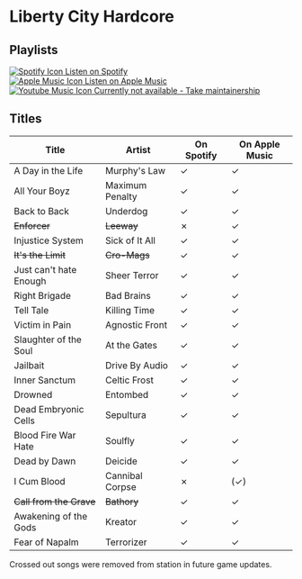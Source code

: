 # Liberty City Hardcore

## Playlists

[![Spotify Icon](https://user-images.githubusercontent.com/6068259/95839470-57169600-0d43-11eb-89e3-6b80e7c64339.png "Listen on Spotify") Listen on Spotify](https://open.spotify.com/playlist/2BlZAh5BnIqbfCiNwPSUNo)  
[![Apple Music Icon](https://user-images.githubusercontent.com/6068259/95839328-2fbfc900-0d43-11eb-896b-78ba8d0f56da.png "Listen on Apple Music") Listen on Apple Music](https://itunes.apple.com/de/playlist/pl.db3f2bab8b3b47d0ae61a43764fbec2c)  
[![Youtube Music Icon](https://user-images.githubusercontent.com/6068259/95839482-5a118680-0d43-11eb-97f5-21338bca84df.png "Listen on Youtube Music") Currently not available - Take maintainership](https://github.com/MarauderXtreme/video-game-radiostation-playlists/fork)

## Titles

| Title                   | Artist          | On Spotify | On Apple Music |
| ----------------------- | --------------- | ---------- | -------------- |
| A Day in the Life       | Murphy's Law    | ✓          | ✓              |
| All Your Boyz           | Maximum Penalty | ✓          | ✓              |
| Back to Back            | Underdog        | ✓          | ✓              |
| ~~Enforcer~~            | ~~Leeway~~      | ✗          | ✓              |
| Injustice System        | Sick of It All  | ✓          | ✓              |
| ~~It's the Limit~~      | ~~Cro-Mags~~    | ✓          | ✓              |
| Just can't hate Enough  | Sheer Terror    | ✓          | ✓              |
| Right Brigade           | Bad Brains      | ✓          | ✓              |
| Tell Tale               | Killing Time    | ✓          | ✓              |
| Victim in Pain          | Agnostic Front  | ✓          | ✓              |
| Slaughter of the Soul   | At the Gates    | ✓          | ✓              |
| Jailbait                | Drive By Audio  | ✓          | ✓              |
| Inner Sanctum           | Celtic Frost    | ✓          | ✓              |
| Drowned                 | Entombed        | ✓          | ✓              |
| Dead Embryonic Cells    | Sepultura       | ✓          | ✓              |
| Blood Fire War Hate     | Soulfly         | ✓          | ✓              |
| Dead by Dawn            | Deicide         | ✓          | ✓              |
| I Cum Blood             | Cannibal Corpse | ✗          | (✓)            |
| ~~Call from the Grave~~ | ~~Bathory~~     | ✓          | ✓              |
| Awakening of the Gods   | Kreator         | ✓          | ✓              |
| Fear of Napalm          | Terrorizer      | ✓          | ✓              |

Crossed out songs were removed from station in future game updates.
